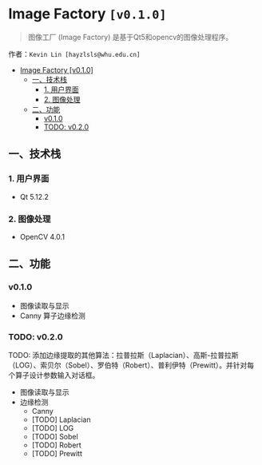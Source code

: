 # Image Factory `[v0.1.0]`

> 图像工厂 (Image Factory) 是基于Qt5和opencv的图像处理程序。

作者：`Kevin Lin [hayzlsls@whu.edu.cn]`

* [Image Factory [v0\.1\.0]](#image-factory-v010)
  * [一、技术栈](#%E4%B8%80%E6%8A%80%E6%9C%AF%E6%A0%88)
    * [1\. 用户界面](#1-%E7%94%A8%E6%88%B7%E7%95%8C%E9%9D%A2)
    * [2\. 图像处理](#2-%E5%9B%BE%E5%83%8F%E5%A4%84%E7%90%86)
  * [二、功能](#%E4%BA%8C%E5%8A%9F%E8%83%BD)
    * [v0\.1\.0](#v010)
    * [TODO: v0\.2\.0](#todo-v020)

## 一、技术栈
### 1. 用户界面
- Qt 5.12.2

### 2. 图像处理
- OpenCV 4.0.1

## 二、功能
### v0.1.0
- 图像读取与显示
- Canny 算子边缘检测

### TODO: v0.2.0
TODO: 添加边缘提取的其他算法：拉普拉斯（Laplacian）、高斯-拉普拉斯（LOG）、索贝尔（Sobel）、罗伯特（Robert）、普利伊特（Prewitt）。并针对每个算子设计参数输入对话框。

- 图像读取与显示
- 边缘检测
  - Canny
  - [TODO] Laplacian
  - [TODO] LOG
  - [TODO] Sobel
  - [TODO] Robert
  - [TODO] Prewitt
